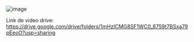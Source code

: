 ![image](https://github.com/user-attachments/assets/f80640d1-ae23-438b-b068-374fc13133b1)




Link de video drive: https://drive.google.com/drive/folders/1mHzICMG8SF1WC0_8759t7BSxa79pEeoO?usp=sharing
